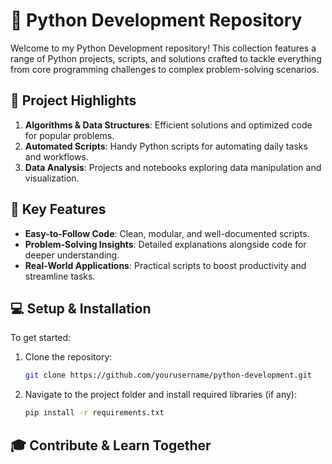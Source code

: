 # 🌟 Python Development Repository

Welcome to my Python Development repository! This collection features a range of Python projects, scripts, and solutions crafted to tackle everything from core programming challenges to complex problem-solving scenarios.

## 📂 Project Highlights

1. **Algorithms & Data Structures**: Efficient solutions and optimized code for popular problems.
2. **Automated Scripts**: Handy Python scripts for automating daily tasks and workflows.
3. **Data Analysis**: Projects and notebooks exploring data manipulation and visualization.

## 🚀 Key Features

- **Easy-to-Follow Code**: Clean, modular, and well-documented scripts.
- **Problem-Solving Insights**: Detailed explanations alongside code for deeper understanding.
- **Real-World Applications**: Practical scripts to boost productivity and streamline tasks.

## 💻 Setup & Installation

To get started:
1. Clone the repository:
   ```bash
   git clone https://github.com/yourusername/python-development.git
   ```
2. Navigate to the project folder and install required libraries (if any):
   ```bash
   pip install -r requirements.txt
   ```

## 🎓 Contribute & Learn Together
